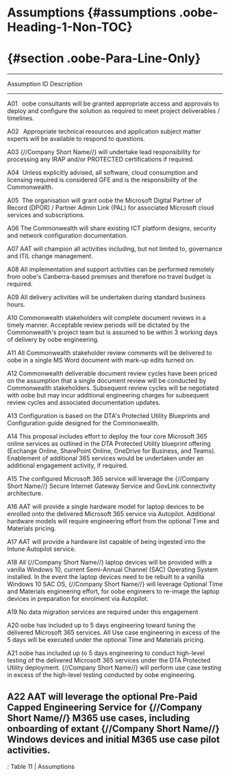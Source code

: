 # Assumptions {#assumptions .oobe-Heading-1-Non-TOC}

#  {#section .oobe-Para-Line-Only}

  -----------------------------------------------------------------------
  Assumption ID  Description
  -------------- --------------------------------------------------------
  A01            oobe consultants will be granted appropriate access and
                 approvals to deploy and configure the solution as
                 required to meet project deliverables / timelines.

  A02            Appropriate technical resources and application subject
                 matter experts will be available to respond to
                 questions.

  A03            {//Company Short Name//} will undertake lead
                 responsibility for processing any IRAP and/or PROTECTED
                 certifications if required.

  A04            Unless explicitly advised, all software, cloud
                 consumption and licensing required is considered GFE and
                 is the responsibility of the Commonwealth.

  A05            The organisation will grant oobe the Microsoft Digital
                 Partner of Record (DPOR) / Partner Admin Link (PAL) for
                 associated Microsoft cloud services and subscriptions.

  A06            The Commonwealth will share existing ICT platform
                 designs, security and network configuration
                 documentation.

  A07            AAT will champion all activities including, but not
                 limited to, governance and ITIL change management.

  A08            All implementation and support activities can be
                 performed remotely from oobe's Canberra-based premises
                 and therefore no travel budget is required.

  A09            All delivery activities will be undertaken during
                 standard business hours.

  A10            Commonwealth stakeholders will complete document reviews
                 in a timely manner. Acceptable review periods will be
                 dictated by the Commonwealth's project team but is
                 assumed to be within 3 working days of delivery by oobe
                 engineering.

  A11            All Commonwealth stakeholder review comments will be
                 delivered to oobe in a single MS Word document with
                 mark-up edits turned on.

  A12            Commonwealth deliverable document review cycles have
                 been priced on the assumption that a single document
                 review will be conducted by Commonwealth stakeholders.
                 Subsequent review cycles will be negotiated with oobe
                 but may incur additional engineering charges for
                 subsequent review cycles and associated documentation
                 updates.

  A13            Configuration is based on the DTA's Protected Utility
                 Blueprints and Configuration guide designed for the
                 Commonwealth.

  A14            This proposal includes effort to deploy the four core
                 Microsoft 365 online services as outlined in the DTA
                 Protected Utility blueprint offering (Exchange Online,
                 SharePoint Online, OneDrive for Business, and Teams).
                 Enablement of additional 365 services would be
                 undertaken under an additional engagement activity, if
                 required.

  A15            The configured Microsoft 365 service will leverage the
                 {//Company Short Name//} Secure Internet Gateway Service
                 and GovLink connectivity architecture.

  A16            AAT will provide a single hardware model for laptop
                 devices to be enrolled onto the delivered Microsoft 365
                 service via Autopilot. Additional hardware models will
                 require engineering effort from the optional Time and
                 Materials pricing.

  A17            AAT will provide a hardware list capable of being
                 ingested into the Intune Autopilot service.

  A18            All {//Company Short Name//} laptop devices will be
                 provided with a vanilla Windows 10, current Semi-Annual
                 Channel (SAC) Operating System installed. In the event
                 the laptop devices need to be rebuilt to a vanilla
                 Windows 10 SAC OS, {//Company Short Name//} will
                 leverage Optional Time and Materials engineering effort,
                 for oobe engineers to re-image the laptop devices in
                 preparation for enrolment via Autopilot.

  A19            No data migration services are required under this
                 engagement

  A20            oobe has included up to 5 days engineering toward tuning
                 the delivered Microsoft 365 services. All Use case
                 engineering in excess of the 5 days will be executed
                 under the optional Time and Materials pricing.

  A21            oobe has included up to 5 days engineering to conduct
                 high-level testing of the delivered Microsoft 365
                 services under the DTA Protected Utility deployment.
                 {//Company Short Name//} will perform use case testing
                 in excess of the high-level testing conducted by oobe
                 engineering.

  A22            AAT will leverage the optional Pre-Paid Capped
                 Engineering Service for {//Company Short Name//} M365
                 use cases, including onboarding of extant {//Company
                 Short Name//} Windows devices and initial M365 use case
                 pilot activities.
  -----------------------------------------------------------------------

  : Table 11 \| Assumptions

<div style="page-break-before:always"></div>
